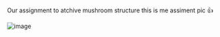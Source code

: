 Our assignment to atchive mushroom structure
this is me assiment pic 👍

![image](https://user-images.githubusercontent.com/70041510/176472892-384ce35e-ff78-461e-b645-d041c0c0c307.png)
